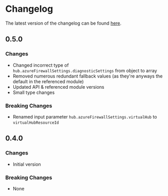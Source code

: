# Changelog

The latest version of the changelog can be found [here](https://github.com/Azure/bicep-registry-modules/blob/main/avm/ptn/network/hub-networking/CHANGELOG.md).

## 0.5.0

### Changes

- Changed incorrect type of `hub.azureFirewallSettings.diagnosticSettings` from object to array
- Removed numerous redundant fallback values (as they're anyways the default in the referenced module)
- Updated API & referenced module versions
- Small type changes

### Breaking Changes

- Renamed input parameter `hub.azureFirewallSettings.virtualHub` to `virtualHubResourceId`

## 0.4.0

### Changes

- Initial version

### Breaking Changes

- None

